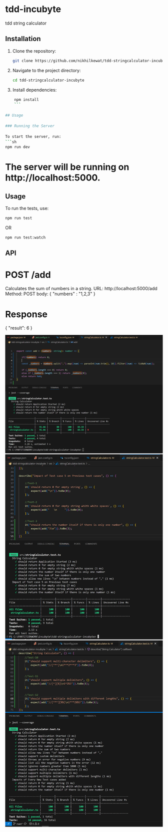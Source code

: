 # tdd-incubyte
tdd string calculator

## Installation
1. Clone the repository:
    ```sh 
    git clone https://github.com/nikhilkewat/tdd-stringcalculator-incubyte.git
    ```
    
2. Navigate to the project directory:
    ```sh 
   cd tdd-stringcalculator-incubyte
   ```

3. Install dependencies:
```sh 
    npm install
    ```

## Usage

### Running the Server

To start the server, run:
```sh
npm run dev
```

# The server will be running on http://localhost:5000.

## Usage
To run the tests, use:
```sh
npm run test
```
OR
```sh
npm run test:watch
```


## API
# POST /add
Calculates the sum of numbers in a string.
URL: http://localhost:5000/add
Method: POST
body: { 
    "numbers" : "1,2,3"
}

# Response
{ "result": 6 }

![Test](./images/3.jpg)
![Test](./images/6.jpg)
![Test](./images/10.jpg)